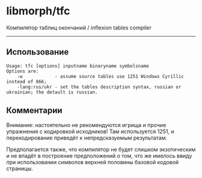 # libmorph/tfc
Компилятор таблиц окончаний / inflexion tables compiler

---------------------
## Использование
	Usage: tfc [options] inputname binaryname symbolsname  
	Options are:  
		-w            - assume source tables use 1251 Windows Cyrillic instead of 866;  
		-lang:rus/ukr - set the tables description syntax, russian or ukrainian; the detault is russian.  

## Комментарии
Внимание: настоятельно не рекомендуются игрища и прочие упражнения с кодировкой исходников! Там используется 1251,
и перекодирование приведёт к непредсказуемым результатам.  

Предполагается также, что компилятор не будет слишком экзотическим и не впадёт в построение предположений
о том, что же имелось ввиду при использовании символов верхней половины базовой кодовой страницы.
